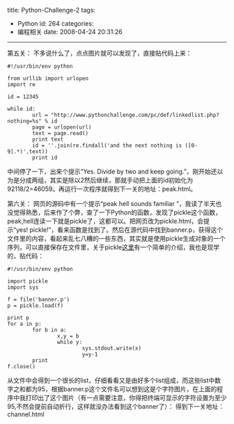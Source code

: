 title: Python-Challenge-2
tags:
  - Python
id: 264
categories:
  - 编程相关
date: 2008-04-24 20:31:26
---

第五关：
不多说什么了，点点图片就可以发现了，直接贴代码上来：

	#!/usr/bin/env python

	from urllib import urlopen
	import re

	id = 12345

	while id:
	        url = "http://www.pythonchallenge.com/pc/def/linkedlist.php?nothing=%s" % id
	        page = urlopen(url)
	        text = page.read()
	        print text
	        id = ''.join(re.findall('and the next nothing is ([0-9].*)',text))
	        print id

中间停了一下，出来个提示“Yes. Divide by two and keep going.”，刚开始还以为是分成两组，其实是除以2然后继续，那就手动把上面的id初始化为92118/2=46059。再运行一次程序就得到下一关的地址：peak.html。

第六关：
网页的源码中有一个提示“peak hell sounds familiar ”，我读了半天也没觉得熟悉，后来作了个弊，查了一下Python的函数，发现了pickle这个函数，peak,hell连读一下就是pickle了，这都可以。把网页改为pickle.html，会提示“yes! pickle!”，看来函数是找到了。然后在源代码中找到banner.p，获得这个文件里的内容，看起来乱七八糟的一些东西，其实就是使用pickle生成对象的一个序列，可以直接保存在文件里，关于pickle[这里](http://wiki.renyangok.cn/python-pickle)有一个简单的介绍，我也是现学的，贴代码：

	#!/usr/bin/env python

	import pickle
	import sys

	f = file('banner.p')
	p = pickle.load(f)

	print p
	for a in p:
	        for b in a:
	                x,y = b
	                while y:
	                        sys.stdout.write(x)
	                        y=y-1
	        print
	f.close()

从文件中会得到一个很长的list，仔细看看又是由好多个list组成，而这些list中数字之和都为95，根据banner.p这个文件名可以想到这是个字符图片，在上面的程序中我打印出了这个图片（有一点需要注意，你得把终端可显示的字符设置为至少95,不然会提前自动折行，这样就没办法看到这个banner了）：
得到下一关地址：channel.html